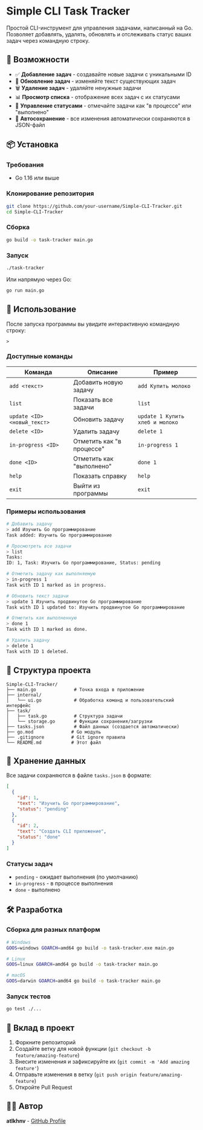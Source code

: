 # Simple CLI Task Tracker

Простой CLI-инструмент для управления задачами, написанный на Go. Позволяет добавлять, удалять, обновлять и отслеживать статус ваших задач через командную строку.

## 🚀 Возможности

- ✅ **Добавление задач** - создавайте новые задачи с уникальными ID
- 📝 **Обновление задач** - изменяйте текст существующих задач
- 🗑️ **Удаление задач** - удаляйте ненужные задачи
- 📊 **Просмотр списка** - отображение всех задач с их статусами
- 🔄 **Управление статусами** - отмечайте задачи как "в процессе" или "выполнено"
- 💾 **Автосохранение** - все изменения автоматически сохраняются в JSON-файл

## 📦 Установка

### Требования
- Go 1.16 или выше

### Клонирование репозитория
```bash
git clone https://github.com/your-username/Simple-CLI-Tracker.git
cd Simple-CLI-Tracker
```

### Сборка
```bash
go build -o task-tracker main.go
```

### Запуск
```bash
./task-tracker
```

Или напрямую через Go:
```bash
go run main.go
```

## 🎯 Использование

После запуска программы вы увидите интерактивную командную строку:

```
> 
```

### Доступные команды

| Команда | Описание | Пример |
|---------|----------|--------|
| `add <текст>` | Добавить новую задачу | `add Купить молоко` |
| `list` | Показать все задачи | `list` |
| `update <ID> <новый_текст>` | Обновить задачу | `update 1 Купить хлеб и молоко` |
| `delete <ID>` | Удалить задачу | `delete 1` |
| `in-progress <ID>` | Отметить как "в процессе" | `in-progress 1` |
| `done <ID>` | Отметить как "выполнено" | `done 1` |
| `help` | Показать справку | `help` |
| `exit` | Выйти из программы | `exit` |

### Примеры использования

```bash
# Добавить задачу
> add Изучить Go программирование
Task added: Изучить Go программирование

# Просмотреть все задачи
> list
Tasks:
ID: 1, Task: Изучить Go программирование, Status: pending

# Отметить задачу как выполняемую
> in-progress 1
Task with ID 1 marked as in progress.

# Обновить текст задачи
> update 1 Изучить продвинутое Go программирование
Task with ID 1 updated to: Изучить продвинутое Go программирование

# Отметить как выполненную
> done 1
Task with ID 1 marked as done.

# Удалить задачу
> delete 1
Task with ID 1 deleted.
```

## 📁 Структура проекта

```
Simple-CLI-Tracker/
├── main.go              # Точка входа в приложение
├── internal/
│   └── ui.go            # Обработка команд и пользовательский интерфейс
├── task/
│   ├── task.go          # Структура задачи
│   └── storage.go       # Функции сохранения/загрузки
├── tasks.json           # Файл данных (создается автоматически)
├── go.mod              # Go модуль
├── .gitignore          # Git ignore правила
└── README.md           # Этот файл
```

## 💾 Хранение данных

Все задачи сохраняются в файле `tasks.json` в формате:

```json
[
  {
    "id": 1,
    "text": "Изучить Go программирование",
    "status": "pending"
  },
  {
    "id": 2,
    "text": "Создать CLI приложение",
    "status": "done"
  }
]
```

### Статусы задач
- `pending` - ожидает выполнения (по умолчанию)
- `in-progress` - в процессе выполнения
- `done` - выполнено

## 🛠️ Разработка

### Сборка для разных платформ

```bash
# Windows
GOOS=windows GOARCH=amd64 go build -o task-tracker.exe main.go

# Linux
GOOS=linux GOARCH=amd64 go build -o task-tracker main.go

# macOS
GOOS=darwin GOARCH=amd64 go build -o task-tracker main.go
```

### Запуск тестов
```bash
go test ./...
```

## 🤝 Вклад в проект

1. Форкните репозиторий
2. Создайте ветку для новой функции (`git checkout -b feature/amazing-feature`)
3. Внесите изменения и зафиксируйте их (`git commit -m 'Add amazing feature'`)
4. Отправьте изменения в ветку (`git push origin feature/amazing-feature`)
5. Откройте Pull Request


## 👨‍💻 Автор

**atlkhnv** - [GitHub Profile](https://github.com/atlkhnv)